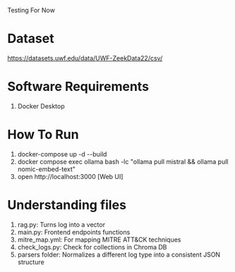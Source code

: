 Testing For Now

# Dataset
https://datasets.uwf.edu/data/UWF-ZeekData22/csv/

# Software Requirements
1. Docker Desktop

# How To Run
1. docker-compose up -d --build
2. docker compose exec ollama bash -lc "ollama pull mistral && ollama pull nomic-embed-text"
3. open http://localhost:3000 [Web UI]

# Understanding files
1. rag.py: Turns log into a vector
2. main.py: Frontend endpoints functions
3. mitre_map.yml: For mapping MITRE ATT&CK techniques
4. check_logs.py: Check for collections in Chroma DB
5. parsers folder: Normalizes a different log type into a consistent JSON structure
